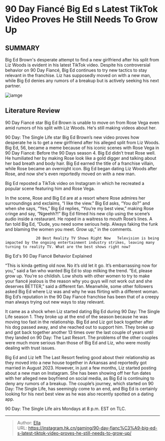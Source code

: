 # 90 Day Fiancé Big Ed s Latest TikTok Video Proves He Still Needs To Grow Up


## SUMMARY 



  Big Ed Brown&#39;s desperate attempt to find a new girlfriend after his split from Liz Woods is evident in his latest TikTok video.   Despite his controversial behavior on 90 Day Fiancé, Big Ed continues to try new tactics to stay relevant in the franchise.   Liz has supposedly moved on with a new man, while Big Ed denies any rumors of a breakup but is actively seeking his next partner.  

![iamge](https://static1.srcdn.com/wordpress/wp-content/uploads/2023/10/could-90-day_-the-last-resort-be-big-ed-brown-s-final-franchise-season.jpg)

## Literature Review

90 Day Fiancé star Big Ed Brown is unable to move on from Rose Vega even amid rumors of his split with Liz Woods. He&#39;s still making videos about her.




90 Day: The Single Life star Big Ed Brown’s new video proves how desperate he is to get a new girlfriend after his alleged split from Liz Woods. Big Ed, 56, became a meme because of his iconic scenes with Rose Vega in 90 Day Fiancé: Before the 90 Days season 4. Big Ed didn’t treat Rose well. He humiliated her by making Rose look like a gold digger and talking about her bad breath and body hair. Big Ed earned the title of a franchise villain, while Rose became an overnight icon. Big Ed began dating Liz Woods after Rose, and now she&#39;s even reportedly moved on with a new man.




Big Ed reposted a TikTok video on Instagram in which he recreated a popular scene featuring him and Rose Vega.


 

In the scene, Rose and Big Ed are at a resort where Rose admires her surroundings and exclaims, “I like the view.” Big Ed asks, “You do?” and when she says, “Yes,” Big Ed replies, “You’re my best view,” making Rose cringe and say, “Ngeehh?!” Big Ed filmed his new clip using the scene’s audio inside a restaurant. He roped in a waitress to mouth Rose’s lines. A fan told Big Ed, “Dude, you need some serious help. Always faking the funk and blaming the women you meet. Grow up,” in the comments.

                  20 Best Reality TV Shows Right Now   Television is being impacted by the ongoing entertainment industry strikes, leaving many turning to reality TV. What are the best shows right now?   





 Big Ed&#39;s 90 Day Fiancé Behavior Explained 
          

“This is kinda getting old now. No it’s old let it go. It’s embarrassing now for you,” said a fan who wanted Big Ed to stop milking the trend. “Ed, please grow up. You’re so childish. Low shots with other women to try to make your fiancé jealous is the reason why you guys will not work out and she deserves BETTER,” said a different fan. Meanwhile, some other followers asked Big Ed where Liz was and why he was flirting with a different woman. Big Ed’s reputation in the 90 Day Fiancé franchise has been that of a creepy man always trying out new ways to stay relevant.

It came as a shock when Liz started dating Big Ed during 90 Day: The Single Life season 1. They broke up at the end of the season because he was moving too fast in the relationship. Big Ed and Liz got back together after his dog passed away, and she reached out to support him. They broke up and got back together another 13 times over the last couple of years until they landed on 90 Day: The Last Resort. The problems of the other couples were much more serious than those of Big Ed and Liz, who were mostly dealing with trust issues.




Big Ed and Liz left The Last Resort feeling good about their relationship as they moved into a new house together in Arkansas and reportedly got married in August 2023. However, in just a few months, Liz started posting about a new man on Instagram. She has been showing off her fun dates with her alleged new boyfriend on social media, as Big Ed is continuing to deny any rumors of a breakup. The couple’s journey, which started on 90 Day: The Single Life, has seemingly come to an end, and Big Ed is certainly looking for his next best view as he was also recently spotted on a dating app.



90 Day: The Single Life airs Mondays at 8 p.m. EST on TLC.






---

> Author: [Ella](https://instagram.hk.cn/)  
> URL: https://instagram.hk.cn/gaming/90-day-fianc%C3%A9-big-ed-s-latest-tiktok-video-proves-he-still-needs-to-grow-up/  

